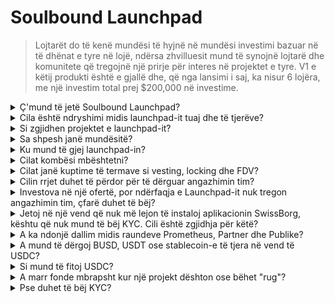 # Soulbound Launchpad

> Lojtarët do të kenë mundësi të hyjnë në mundësi investimi bazuar në të dhënat e tyre në lojë, ndërsa zhvilluesit mund të synojnë lojtarë dhe komunitete që tregojnë një prirje për interes në projektet e tyre. V1 e këtij produkti është e gjallë dhe, që nga lansimi i saj, ka nisur 6 lojëra, me një investim total prej $200,000 në investime.

<details>

<summary>Ç'mund të jetë Soulbound Launchpad? </summary>

Soulbound Launchpad është një platformë që lidh lojtarët me lojëra që po mblidhin kapital bazuar në identitetin e tyre digjital. Ajo mundëson zhvilluesve të lojërave të synojnë lojtarë specifikë duke përdorur identitetet e tyre digjitale dhe të mblidhin fonde.

</details>

<details>

<summary>Cila është ndryshimi midis launchpad-it tuaj dhe të tjerëve? </summary>

Lojtarët që janë të lidhur me Soulbound launchpad përmes rrjetit të kredencialeve kanë qasje në ofertat e përshtatura me kredencialet e tyre të lojërave. Kjo do të thotë se një lojtar FPS ka më shumë gjasa të marrë një mundësi të lidhur me lojërat FPS.

</details>

<details>

<summary>Si zgjidhen projektet e launchpad-it? </summary>

Këshilli i investimeve kryen një proces të hollësishëm të vlerësimit të rreptë në shumë faza, që përfundon me një raport të plotë. Në tregun privat (kapitalistët e riskut, engjëjt e biznesit), ne mbajmë disa nga raportet më të hollësishme dhe të detajuara të vlerësimit të rreptë në sektorin GameFi.

</details>

<details>

<summary>Sa shpesh janë mundësitë? </summary>

Aftësia jonë për të pranuar projekte varet plotësisht nga cilësia e rrjedhës së ofertave tona. Prandaj, ne marrim në konsideratë vetëm projekte që përmbushin standarde të larta cilësie.

</details>

<details>

<summary>Ku mund të gjej launchpad-in? </summary>

Mund të gjeni launchpad-in [këtu](https://launchpad.xborg.com/).

</details>

<details>

<summary>Cilat kombësi mbështetni? </summary>

Ne mbështesim vendet që mbështeten nga SwissBorg. Lista e plotë mund të gjendet këtu: [https://swissborg.com/supported-countries](https://swissborg.com/supported-countries)

</details>

<details>

<summary>Cilat janë kuptime të termave si vesting, locking dhe FDV?</summary>

* **Vesting** përmend periudhën gjatë të cilës tokenët shpërndahen
* **Locked** përmend periudhën gjatë të cilës tokenët janë të mbyllur
* **FDV** përmend vlerësimin e një tokeni, i llogaritur duke shumëzuar çmimin e tij me furnizimin maksimal. (Fully Diluted Valuation)

</details>

<details>

<summary>Cilin rrjet duhet të përdor për të dërguar angazhimin tim?</summary>

Ethereum, përmes USDC (ERC-20).

</details>

<details>

<summary>Investova në një ofertë, por ndërfaqja e Launchpad-it nuk tregon angazhimin tim, çfarë duhet të bëj? </summary>

Nëse launchpad-i nuk tregon angazhimin, ju lutemi hapni një biletë ndihmëse në Discord.&#x20;

</details>

<details>

<summary>Jetoj në një vend që nuk më lejon të instaloj aplikacionin SwissBorg, kështu që nuk mund të bëj KYC. Cili është zgjidhja për këtë?</summary>

Aktualisht, ne mbështesim vetëm kombësitë që janë në dispozicion në aplikacionin SwissBorg. XBorg është aktivisht duke punuar për zgjerimin e rrjetit të tij, dhe me kalimin e kohës më shumë rajone dhe kombësi do të kualifikohen për KYC.

</details>

<details>

<summary>A ka ndonjë dallim midis raundeve Prometheus, Partner dhe Publike?</summary>

Raundet në të cilat përdoruesit janë të kualifikuar ndryshojnë sipas demografisë së tyre. Mbajtësit e Prometheus marrin më shumë avantazhe dhe nuk duhet të paguajnë tarifa, ndërsa raundet e tjera kanë tarifa dhe madhësi alokimesh të ndryshme.

</details>

<details>

<summary>A mund të dërgoj BUSD, USDT ose stablecoin-e të tjera në vend të USDC?</summary>

Aktualisht, ne mbështesim vetëm USDC.

</details>

<details>

<summary>Si mund të fitoj USDC?</summary>

SwissBorg është një nga opsionet më të mira për të fituar USDC nga kriptovalutat e tjera ose fiat.

</details>

<details>

<summary>A marr fonde mbrapsht kur një projekt dështon ose bëhet "rug"? </summary>

Ne kryejmë vlerësim të hollësishëm të mundësive të launchpad-it të XBorg për të kufizuar numrin e projekteve që dështojnë.&#x20;

Nuk do të zbatohet rimbursim nëse vlerësohet se fajin e kanë investitorët.

</details>

<details>

<summary>Pse duhet të bëj KYC? </summary>

Për të lejuar XBorg të përmbushë kërkesat e juridiksioneve të rëndësishme në lidhje me launchpad-et.

</details>
